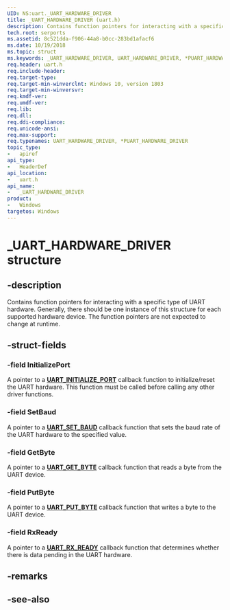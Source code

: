 ```yaml
---
UID: NS:uart._UART_HARDWARE_DRIVER
title: _UART_HARDWARE_DRIVER (uart.h)
description: Contains function pointers for interacting with a specific type of UART hardware.
tech.root: serports
ms.assetid: 8c521dda-f906-44a8-b0cc-283bd1afacf6
ms.date: 10/19/2018
ms.topic: struct
ms.keywords: _UART_HARDWARE_DRIVER, UART_HARDWARE_DRIVER, *PUART_HARDWARE_DRIVER,
req.header: uart.h
req.include-header:
req.target-type:
req.target-min-winverclnt: Windows 10, version 1803
req.target-min-winversvr:
req.kmdf-ver:
req.umdf-ver:
req.lib:
req.dll:
req.ddi-compliance:
req.unicode-ansi:
req.max-support:
req.typenames: UART_HARDWARE_DRIVER, *PUART_HARDWARE_DRIVER
topic_type:
-	apiref
api_type:
-	HeaderDef
api_location:
-	uart.h
api_name:
-	_UART_HARDWARE_DRIVER
product:
-	Windows
targetos: Windows
---
```


# _UART_HARDWARE_DRIVER structure

## -description
Contains function pointers for interacting with a specific type of UART hardware. Generally, there should be one instance of this structure for each supported hardware device. The function pointers are not expected to change at runtime.

## -struct-fields

### -field InitializePort
A pointer to a [**UART_INITIALIZE_PORT**](nc-uart-uart_initialize_port.md) callback function to initialize/reset the UART hardware. This function must be called before calling any other driver functions.

### -field SetBaud
A pointer to a [**UART_SET_BAUD**](ns-uart-_uart_hardware_driver.md) callback function that sets the baud rate of the UART hardware to the specified value.

### -field GetByte
A pointer to a [**UART_GET_BYTE**](nc-uart-uart_get_byte.md) callback function that reads a byte from the UART device.

### -field PutByte
A pointer to a [**UART_PUT_BYTE**](nc-uart-uart_put_byte.md) callback function that writes a byte to the UART device.

### -field RxReady
A pointer to a [**UART_RX_READY**](nc-uart-uart_rx_ready.md) callback function that determines whether there is data pending in the UART hardware.

## -remarks

## -see-also
